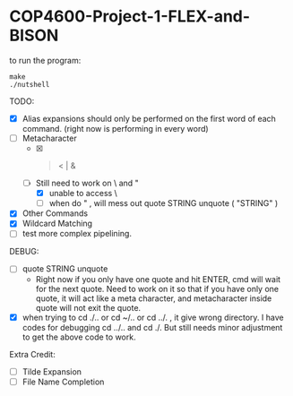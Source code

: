 # COP4600-Project-1-FLEX-and-BISON

to run the program:
```
make
./nutshell
```

TODO:
- [x] Alias expansions should only be performed on the first word of each command. (right now is performing in every word)
- [ ] Metacharacter
    - [x] > < | &
    - [ ] Still need to work on \ and "
        - [x] unable to access \
        - [ ] when do " , will mess out quote STRING unquote ( "STRING" )
- [x] Other Commands
- [x] Wildcard Matching
- [ ] test more complex pipelining. 

DEBUG:
- [ ] quote STRING unquote
    - Right now if you only have one quote and hit ENTER, cmd will wait for the next quote. Need to work on it so that if you have only one quote, it will act like a meta character, and metacharacter inside quote will not exit the quote. 
- [x] when trying to cd ./.. or cd ~/.. or cd ../. , it give wrong directory. I have codes for debugging cd ../.. and cd ./. But still needs minor adjustment to get the above code to work.  

Extra Credit:
- [ ] Tilde Expansion
- [ ] File Name Completion
